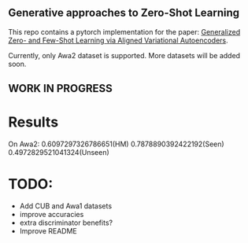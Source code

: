 ## Generative approaches to Zero-Shot Learning

This repo contains a pytorch implementation for the paper: [Generalized Zero- and Few-Shot Learning via Aligned Variational Autoencoders](https://arxiv.org/abs/1812.01784).

Currently, only Awa2 dataset is supported. More datasets will be added soon.

## WORK IN PROGRESS

# Results

On Awa2: 0.6097297326786651(HM) 0.7878890392422192(Seen) 0.4972829521041324(Unseen)

# TODO:
* Add CUB and Awa1 datasets
* improve accuracies
* extra discriminator benefits?
* Improve README
